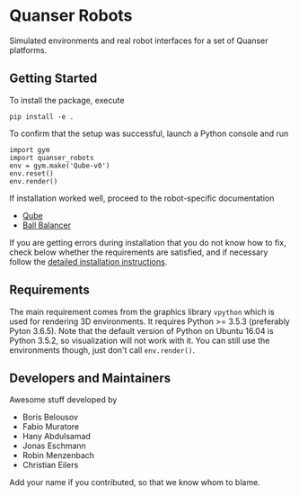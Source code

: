 Quanser Robots
==============

Simulated environments and real robot interfaces for a set of Quanser platforms.


Getting Started
---------------
To install the package, execute

    pip install -e .

To confirm that the setup was successful, launch a Python console and run
    
    import gym
    import quanser_robots
    env = gym.make('Qube-v0')
    env.reset()
    env.render()

If installation worked well, proceed to the robot-specific documentation

- [Qube](quanser_robots/qube/Readme.md)
- [Ball Balancer](quanser_robots/ball_balancer/Readme.md)

If you are getting errors during installation that you do not know how to fix,
check below whether the requirements are satisfied, and if necessary follow
the [detailed installation instructions](Install.md).


Requirements
------------
The main requirement comes from the graphics library `vpython`
which is used for rendering 3D environments.
It requires Python >= 3.5.3 (preferably Pyton 3.6.5).
Note that the default version of Python on Ubuntu 16.04 is Python 3.5.2,
so visualization will not work with it.
You can still use the environments though, just don't call `env.render()`.


Developers and Maintainers
--------------------------
Awesome stuff developed by
- Boris Belousov
- Fabio Muratore
- Hany Abdulsamad
- Jonas Eschmann
- Robin Menzenbach
- Christian Eilers

Add your name if you contributed, so that we know whom to blame.
